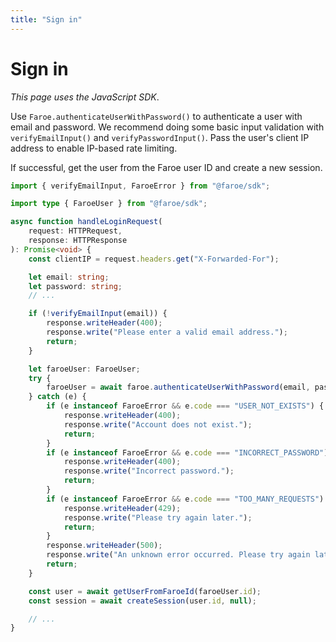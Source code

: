 ```yaml
---
title: "Sign in"
---
```


# Sign in

*This page uses the JavaScript SDK*.

Use `Faroe.authenticateUserWithPassword()` to authenticate a user with email and password. We recommend doing some basic input validation with `verifyEmailInput()` and `verifyPasswordInput()`. Pass the user's client IP address to enable IP-based rate limiting.

If successful, get the user from the Faroe user ID and create a new session.

```ts
import { verifyEmailInput, FaroeError } from "@faroe/sdk";

import type { FaroeUser } from "@faroe/sdk";

async function handleLoginRequest(
    request: HTTPRequest,
    response: HTTPResponse
): Promise<void> {
    const clientIP = request.headers.get("X-Forwarded-For");

    let email: string;
    let password: string;
    // ...

    if (!verifyEmailInput(email)) {
        response.writeHeader(400);
        response.write("Please enter a valid email address.");
        return;
    }

    let faroeUser: FaroeUser;
    try {
        faroeUser = await faroe.authenticateUserWithPassword(email, password, clientIP);
    } catch (e) {
        if (e instanceof FaroeError && e.code === "USER_NOT_EXISTS") {
            response.writeHeader(400);
            response.write("Account does not exist.");
            return;
        }
        if (e instanceof FaroeError && e.code === "INCORRECT_PASSWORD") {
            response.writeHeader(400);
            response.write("Incorrect password.");
            return;
        }
        if (e instanceof FaroeError && e.code === "TOO_MANY_REQUESTS") {
            response.writeHeader(429);
            response.write("Please try again later.");
            return;
        }
        response.writeHeader(500);
        response.write("An unknown error occurred. Please try again later.");
        return;
    }

    const user = await getUserFromFaroeId(faroeUser.id);
    const session = await createSession(user.id, null);

    // ...
}
```
